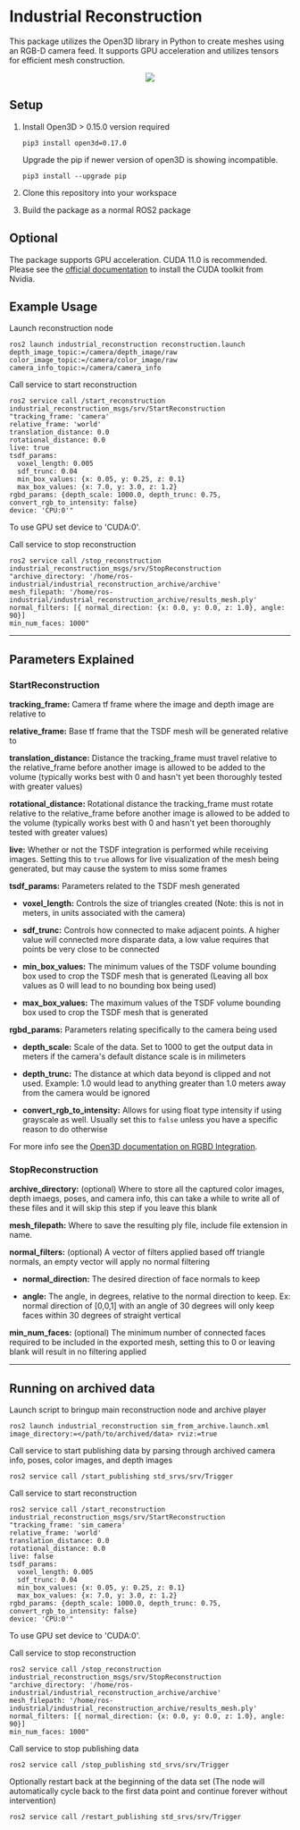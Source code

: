 # Industrial Reconstruction

This package utilizes the Open3D library in Python to create meshes using an RGB-D camera feed. It supports GPU acceleration and utilizes tensors for efficient mesh construction.

<p align="center">
<img src="https://user-images.githubusercontent.com/41449746/171745032-c915a431-0dbd-462d-9020-768ad63ff0f0.GIF" />
</p>

## Setup

1. Install Open3D > 0.15.0 version required
    ```
    pip3 install open3d=0.17.0
    ```
    Upgrade the pip if newer version of open3D is showing incompatible.

    ```
    pip3 install --upgrade pip
    ```

2. Clone this repository into your workspace
3. Build the package as a normal ROS2 package

## Optional 
The package supports GPU acceleration. CUDA 11.0 is recommended. 
Please see the [official documentation](https://docs.nvidia.com/cuda/cuda-installation-guide-linux/index.html) to install the CUDA toolkit from Nvidia.

## Example Usage

Launch reconstruction node
```
ros2 launch industrial_reconstruction reconstruction.launch depth_image_topic:=/camera/depth_image/raw color_image_topic:=/camera/color_image/raw camera_info_topic:=/camera/camera_info
```

Call service to start reconstruction
```
ros2 service call /start_reconstruction industrial_reconstruction_msgs/srv/StartReconstruction "tracking_frame: 'camera'
relative_frame: 'world'
translation_distance: 0.0
rotational_distance: 0.0
live: true
tsdf_params:
  voxel_length: 0.005
  sdf_trunc: 0.04
  min_box_values: {x: 0.05, y: 0.25, z: 0.1}
  max_box_values: {x: 7.0, y: 3.0, z: 1.2}
rgbd_params: {depth_scale: 1000.0, depth_trunc: 0.75, convert_rgb_to_intensity: false}
device: 'CPU:0'"
```
To use GPU set device to 'CUDA:0'.

Call service to stop reconstruction
```
ros2 service call /stop_reconstruction industrial_reconstruction_msgs/srv/StopReconstruction "archive_directory: '/home/ros-industrial/industrial_reconstruction_archive/archive'
mesh_filepath: '/home/ros-industrial/industrial_reconstruction_archive/results_mesh.ply'
normal_filters: [{ normal_direction: {x: 0.0, y: 0.0, z: 1.0}, angle: 90}]
min_num_faces: 1000"
```

___
## Parameters Explained

### StartReconstruction

**tracking_frame:** Camera tf frame where the image and depth image are relative to

**relative_frame:** Base tf frame that the TSDF mesh will be generated relative to

**translation_distance:** Distance the tracking_frame must travel relative to the relative_frame before another image is allowed to be added to the volume (typically works best with 0 and hasn't yet been thoroughly tested with greater values)

**rotational_distance:** Rotational distance the tracking_frame must rotate relative to the relative_frame before another image is allowed to be added to the volume (typically works best with 0 and hasn't yet been thoroughly tested with greater values)

**live:** Whether or not the TSDF integration is performed while receiving images. Setting this to `true` allows for live visualization of the mesh being generated, but may cause the system to miss some frames

**tsdf_params:** Parameters related to the TSDF mesh generated

 - **voxel_length:** Controls the size of triangles created (Note: this is not in meters, in units associated with the camera)

 - **sdf_trunc:** Controls how connected to make adjacent points. A higher value will connected more disparate data, a low value requires that points be very close to be connected

 - **min_box_values:** The minimum values of the TSDF volume bounding box used to crop the TSDF mesh that is generated (Leaving all box values as 0 will lead to no bounding box being used)

 - **max_box_values:** The maximum values of the TSDF volume bounding box used to crop the TSDF mesh that is generated

**rgbd_params:** Parameters relating specifically to the camera being used

 - **depth_scale:** Scale of the data. Set to 1000 to get the output data in meters if the camera's default distance scale is in milimeters

 - **depth_trunc:** The distance at which data beyond is clipped and not used. Example: 1.0 would lead to anything greater than 1.0 meters away from the camera would be ignored

 - **convert_rgb_to_intensity:** Allows for using float type intensity if using grayscale as well. Usually set this to `false` unless you have a specific reason to do otherwise

For more info see the [Open3D documentation on RGBD Integration](http://www.open3d.org/docs/0.12.0/tutorial/pipelines/rgbd_integration.html).

### StopReconstruction

**archive_directory:** (optional) Where to store all the captured color images, depth imaegs, poses, and camera info, this can take a while to write all of these files and it will skip this step if you leave this blank

**mesh_filepath:** Where to save the resulting ply file, include file extension in name.

**normal_filters:** (optional) A vector of filters applied based off triangle normals, an empty vector will apply no normal filtering

 - **normal_direction:** The desired direction of face normals to keep

 - **angle:** The angle, in degrees, relative to the normal direction to keep. Ex: normal direction of [0,0,1] with an angle of 30 degrees will only keep faces within 30 degrees of straight vertical

**min_num_faces:** (optional) The minimum number of connected faces required to be included in the exported mesh, setting this to 0 or leaving blank will result in no filtering applied

---
## Running on archived data

Launch script to bringup main reconstruction node and archive player
```
ros2 launch industrial_reconstruction sim_from_archive.launch.xml image_directory:=</path/to/archived/data> rviz:=true
```

Call service to start publishing data by parsing through archived camera info, poses, color images, and depth images
```
ros2 service call /start_publishing std_srvs/srv/Trigger
```

Call service to start reconstruction
```
ros2 service call /start_reconstruction industrial_reconstruction_msgs/srv/StartReconstruction "tracking_frame: 'sim_camera'
relative_frame: 'world'
translation_distance: 0.0
rotational_distance: 0.0
live: false
tsdf_params:
  voxel_length: 0.005
  sdf_trunc: 0.04
  min_box_values: {x: 0.05, y: 0.25, z: 0.1}
  max_box_values: {x: 7.0, y: 3.0, z: 1.2}
rgbd_params: {depth_scale: 1000.0, depth_trunc: 0.75, convert_rgb_to_intensity: false}
device: 'CPU:0'"
```
To use GPU set device to 'CUDA:0'.

Call service to stop reconstruction
```
ros2 service call /stop_reconstruction industrial_reconstruction_msgs/srv/StopReconstruction "archive_directory: '/home/ros-industrial/industrial_reconstruction_archive/archive'
mesh_filepath: '/home/ros-industrial/industrial_reconstruction_archive/results_mesh.ply'
normal_filters: [{ normal_direction: {x: 0.0, y: 0.0, z: 1.0}, angle: 90}]
min_num_faces: 1000"
```

Call service to stop publishing data
```
ros2 service call /stop_publishing std_srvs/srv/Trigger
```

Optionally restart back at the beginning of the data set (The node will automatically cycle back to the first data point and continue forever without intervention)
```
ros2 service call /restart_publishing std_srvs/srv/Trigger
```
